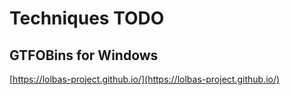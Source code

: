 # Techniques TODO

## GTFOBins for Windows

[https://lolbas-project.github.io/](https://lolbas-project.github.io/)


